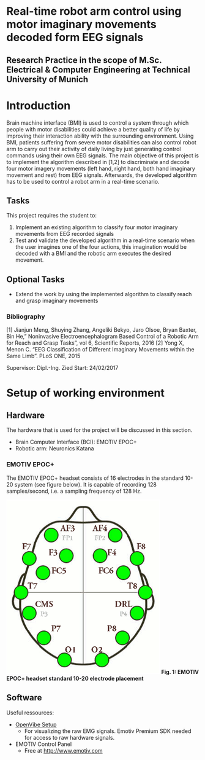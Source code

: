 # Real-time robot arm control using motor imaginary movements decoded form EEG signals

## Research Practice in the scope of M.Sc. Electrical & Computer Engineering at Technical University of Munich

# Introduction 

Brain machine interface (BMI) is used to control a system through which people with motor
disabilities could achieve a better quality of life by improving their interaction ability with the
surrounding environment. Using BMI, patients suffering from severe motor disabilities can also
control robot arm to carry out their activity of daily living by just generating control commands using
their own EEG signals.
The main objective of this project is to implement the algorithm described in [1,2] to discriminate and
decode four motor imagery movements (left hand, right hand, both hand imaginary movement and
rest) from EEG signals. Afterwards, the developed algorithm has to be used to control a robot arm in a
real-time scenario. 

## Tasks 
This project requires the student to:
1. Implement an existing algorithm to classify four motor imaginary movements from EEG
recorded signals 
2. Test and validate the developed algorithm in a real-time scenario when the user imagines one
of the four actions, this imagination would be decoded with a BMI and the robotic arm
executes the desired movement.

## Optional Tasks
* Extend the work by using the implemented algorithm to classify reach and grasp imaginary
movements 


### Bibliography
[1] Jianjun Meng, Shuying Zhang, Angeliki Bekyo, Jaro Olsoe, Bryan Baxter, Bin He,” Noninvasive
Electroencephalogram Based Control of a Robotic Arm for Reach and Grasp Tasks”, vol 6, Scientific
Reports, 2016
[2] Yong X, Menon C. “EEG Classification of Different Imaginary Movements within the Same
Limb”. PLoS ONE, 2015

Supervisor:	Dipl.-Ing. Zied
Start:		24/02/2017

# Setup of working environment
## Hardware 
The hardware that is used for the project will be discussed in this section. 

* Brain Computer Interface (BCI): EMOTIV EPOC+
* Robotic arm: Neuronics Katana

### EMOTIV EPOC+
The EMOTIV EPOC+ headset consists of 16 electrodes in the standard 10-20 system (see figure below). It is capable of recording 128 samples/second, i.e. a sampling frequency of 128 Hz. 

![The 10-20 system on the EMOTIV EPOC+ headset](/Documents/BCI-project/10-20-emotiv.gif)
__Fig. 1: EMOTIV EPOC+ headset standard 10-20 electrode placement__

## Software 
Useful ressources:
* [OpenVibe Setup](http://openvibe.inria.fr/how-to-connect-emotiv-epoc-with-openvibe/)
	* For visualizing the raw EMG signals. Emotiv Premium SDK needed for access to raw hardware signals. 
* EMOTIV Control Panel
	* Free at http://www.emotiv.com


